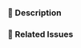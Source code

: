 <!--
Thank you for submitting a pull request!

Please verify that:
* [ ] Code is up-to-date with the `master` branch.
* [ ] You've successfully built the project locally.
* [ ] There are new or updated unit tests validating the change.

Refer to CONTRIBUTING.md for more details.
-->

### :pencil: Description

### :link: Related Issues
